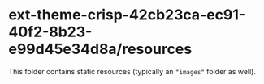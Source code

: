 # ext-theme-crisp-42cb23ca-ec91-40f2-8b23-e99d45e34d8a/resources

This folder contains static resources (typically an `"images"` folder as well).
